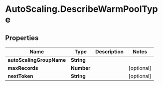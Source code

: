 # AutoScaling.DescribeWarmPoolType

## Properties

Name | Type | Description | Notes
------------ | ------------- | ------------- | -------------
**autoScalingGroupName** | **String** |  | 
**maxRecords** | **Number** |  | [optional] 
**nextToken** | **String** |  | [optional] 


